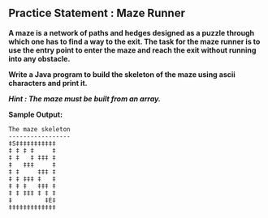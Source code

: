 ## Practice Statement : Maze Runner
**A maze is a network of paths and hedges designed as a puzzle through which one has to find a way to the exit. The task for the maze runner is to use the entry point to enter the maze and reach the exit without running into any obstacle.**

**Write a Java program to build the skeleton of the maze using ascii characters and print it.**

***Hint : The maze must be built from an array.***

**Sample Output:**

    The maze skeleton
    -----------------
    ‡S‡‡‡‡‡‡‡‡‡‡‡
    ‡ ‡ ‡ ‡     ‡
    ‡ ‡   ‡ ‡‡‡ ‡
    ‡   ‡‡‡     ‡
    ‡ ‡     ‡‡‡ ‡
    ‡ ‡ ‡‡‡ ‡   ‡
    ‡ ‡ ‡   ‡‡‡ ‡
    ‡ ‡ ‡‡‡ ‡ ‡ ‡
    ‡         ‡E‡
    ‡‡‡‡‡‡‡‡‡‡‡‡‡